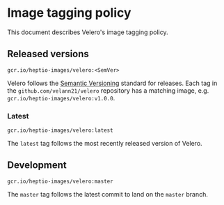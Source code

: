 # Image tagging policy

This document describes Velero's image tagging policy.

## Released versions

`gcr.io/heptio-images/velero:<SemVer>`

Velero follows the [Semantic Versioning](http://semver.org/) standard for releases. Each tag in the `github.com/velann21/velero` repository has a matching image, e.g. `gcr.io/heptio-images/velero:v1.0.0`.

### Latest

`gcr.io/heptio-images/velero:latest`

The `latest` tag follows the most recently released version of Velero.

## Development

`gcr.io/heptio-images/velero:master`

The `master` tag follows the latest commit to land on the `master` branch.
